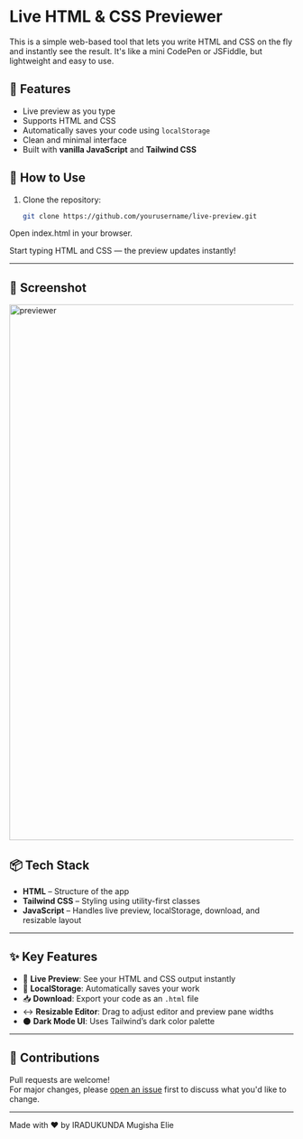 # Live HTML & CSS Previewer

This is a simple web-based tool that lets you write HTML and CSS on the fly and instantly see the result. It's like a mini CodePen or JSFiddle, but lightweight and easy to use.

## 🌟 Features

- Live preview as you type
- Supports HTML and CSS
- Automatically saves your code using `localStorage`
- Clean and minimal interface
- Built with **vanilla JavaScript** and **Tailwind CSS**

## 🚀 How to Use

1. Clone the repository:
   ```bash
   git clone https://github.com/yourusername/live-preview.git
Open index.html in your browser.

Start typing HTML and CSS — the preview updates instantly!

---

## 📸 Screenshot

<img width="949" alt="previewer" src="https://github.com/user-attachments/assets/e8f4acf6-7258-4132-a01a-6e05b66d89df" />




## 📦 Tech Stack

- **HTML** – Structure of the app  
- **Tailwind CSS** – Styling using utility-first classes  
- **JavaScript** – Handles live preview, localStorage, download, and resizable layout  

---

## ✨ Key Features

- 🧠 **Live Preview**: See your HTML and CSS output instantly
- 💾 **LocalStorage**: Automatically saves your work
- 📥 **Download**: Export your code as an `.html` file
- ↔️ **Resizable Editor**: Drag to adjust editor and preview pane widths
- 🌑 **Dark Mode UI**: Uses Tailwind’s dark color palette

---

## 🙌 Contributions

Pull requests are welcome!  
For major changes, please [open an issue](https://github.com/Mugisha-Elie/html-css-previewer/issues) first to discuss what you'd like to change.

---



Made with ❤️ by IRADUKUNDA Mugisha Elie 
